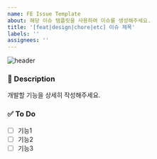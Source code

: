 ```yaml
---
name: FE Issue Template
about: 해당 이슈 템플릿을 사용하여 이슈를 생성해주세요.
title: '[feat|design|chore|etc] 이슈 제목'
labels: ''
assignees: ''
---
```


![header](https://capsule-render.vercel.app/api?type=waving&color=gradient&height=100&section=header&text=F%20E%20-%20I%20S%20S%20U%20E%20&fontSize=30&stroke=000000)

### 💬 Description

개발할 기능을 상세히 작성해주세요.

### ✅ To Do

- [ ] 기능1
- [ ] 기능2
- [ ] 기능3
